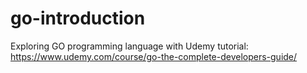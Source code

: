# go-introduction

Exploring GO programming language with Udemy tutorial: https://www.udemy.com/course/go-the-complete-developers-guide/
